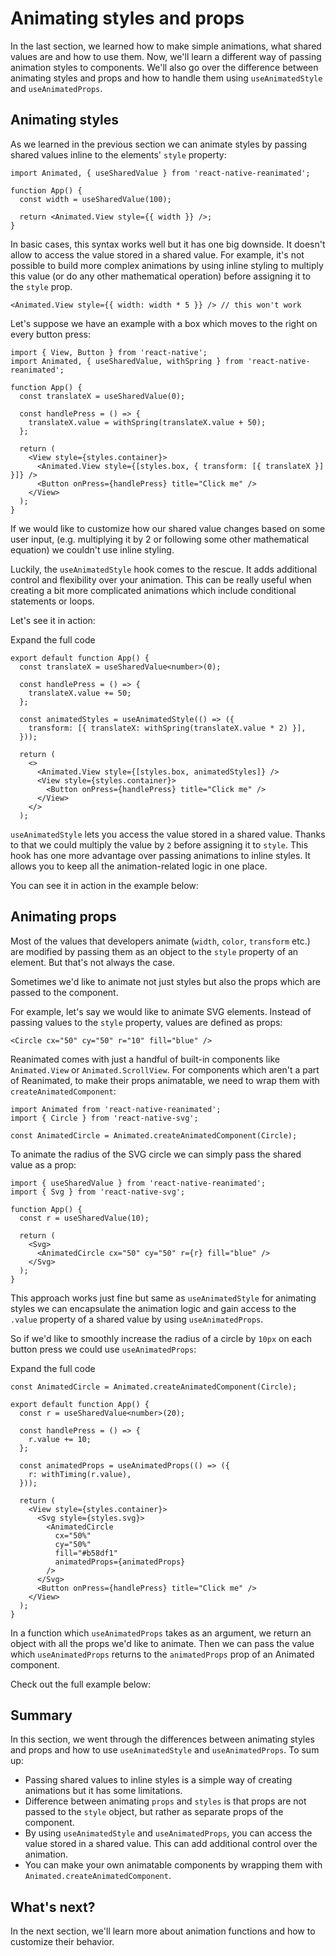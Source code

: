 # Animating styles and props

In the last section, we learned how to make simple animations, what shared values are and how to use them. Now, we'll learn a different way of passing animation styles to components. We'll also go over the difference between animating styles and props and how to handle them using `useAnimatedStyle` and `useAnimatedProps`.

## Animating styles

As we learned in the previous section we can animate styles by passing shared values inline to the elements' `style` property:

```
import Animated, { useSharedValue } from 'react-native-reanimated';

function App() {
  const width = useSharedValue(100);

  return <Animated.View style={{ width }} />;
}
```

In basic cases, this syntax works well but it has one big downside. It doesn't allow to access the value stored in a shared value. For example, it's not possible to build more complex animations by using inline styling to multiply this value (or do any other mathematical operation) before assigning it to the `style` prop.

```
<Animated.View style={{ width: width * 5 }} /> // this won't work
```

Let's suppose we have an example with a box which moves to the right on every button press:

```
import { View, Button } from 'react-native';
import Animated, { useSharedValue, withSpring } from 'react-native-reanimated';

function App() {
  const translateX = useSharedValue(0);

  const handlePress = () => {
    translateX.value = withSpring(translateX.value + 50);
  };

  return (
    <View style={styles.container}>
      <Animated.View style={[styles.box, { transform: [{ translateX }] }]} />
      <Button onPress={handlePress} title="Click me" />
    </View>
  );
}
```

If we would like to customize how our shared value changes based on some user input, (e.g. multiplying it by 2 or following some other mathematical equation) we couldn't use inline styling.

Luckily, the `useAnimatedStyle` hook comes to the rescue. It adds additional control and flexibility over your animation. This can be really useful when creating a bit more complicated animations which include conditional statements or loops.

Let's see it in action:

Expand the full code

```
export default function App() {
  const translateX = useSharedValue<number>(0);

  const handlePress = () => {
    translateX.value += 50;
  };

  const animatedStyles = useAnimatedStyle(() => ({
    transform: [{ translateX: withSpring(translateX.value * 2) }],
  }));

  return (
    <>
      <Animated.View style={[styles.box, animatedStyles]} />
      <View style={styles.container}>
        <Button onPress={handlePress} title="Click me" />
      </View>
    </>
  );
```

`useAnimatedStyle` lets you access the value stored in a shared value. Thanks to that we could multiply the value by `2` before assigning it to `style`. This hook has one more advantage over passing animations to inline styles. It allows you to keep all the animation-related logic in one place.

You can see it in action in the example below:

## Animating props

Most of the values that developers animate (`width`, `color`, `transform` etc.) are modified by passing them as an object to the `style` property of an element. But that's not always the case.

Sometimes we'd like to animate not just styles but also the props which are passed to the component.

For example, let's say we would like to animate SVG elements. Instead of passing values to the `style` property, values are defined as props:

```
<Circle cx="50" cy="50" r="10" fill="blue" />
```

Reanimated comes with just a handful of built-in components like `Animated.View` or `Animated.ScrollView`. For components which aren't a part of Reanimated, to make their props animatable, we need to wrap them with `createAnimatedComponent`:

```
import Animated from 'react-native-reanimated';
import { Circle } from 'react-native-svg';

const AnimatedCircle = Animated.createAnimatedComponent(Circle);
```

To animate the radius of the SVG circle we can simply pass the shared value as a prop:

```
import { useSharedValue } from 'react-native-reanimated';
import { Svg } from 'react-native-svg';

function App() {
  const r = useSharedValue(10);

  return (
    <Svg>
      <AnimatedCircle cx="50" cy="50" r={r} fill="blue" />
    </Svg>
  );
}
```

This approach works just fine but same as `useAnimatedStyle` for animating styles we can encapsulate the animation logic and gain access to the `.value` property of a shared value by using `useAnimatedProps`.

So if we'd like to smoothly increase the radius of a circle by `10px` on each button press we could use `useAnimatedProps`:

Expand the full code

```
const AnimatedCircle = Animated.createAnimatedComponent(Circle);

export default function App() {
  const r = useSharedValue<number>(20);

  const handlePress = () => {
    r.value += 10;
  };

  const animatedProps = useAnimatedProps(() => ({
    r: withTiming(r.value),
  }));

  return (
    <View style={styles.container}>
      <Svg style={styles.svg}>
        <AnimatedCircle
          cx="50%"
          cy="50%"
          fill="#b58df1"
          animatedProps={animatedProps}
        />
      </Svg>
      <Button onPress={handlePress} title="Click me" />
    </View>
  );
}
```

In a function which `useAnimatedProps` takes as an argument, we return an object with all the props we'd like to animate. Then we can pass the value which `useAnimatedProps` returns to the `animatedProps` prop of an Animated component.

Check out the full example below:

## Summary

In this section, we went through the differences between animating styles and props and how to use `useAnimatedStyle` and `useAnimatedProps`. To sum up:

* Passing shared values to inline styles is a simple way of creating animations but it has some limitations.
* Difference between animating `props` and `styles` is that props are not passed to the `style` object, but rather as separate props of the component.
* By using `useAnimatedStyle` and `useAnimatedProps`, you can access the value stored in a shared value. This can add additional control over the animation.
* You can make your own animatable components by wrapping them with `Animated.createAnimatedComponent`.

## What's next?

In the next section, we'll learn more about animation functions and how to customize their behavior.
